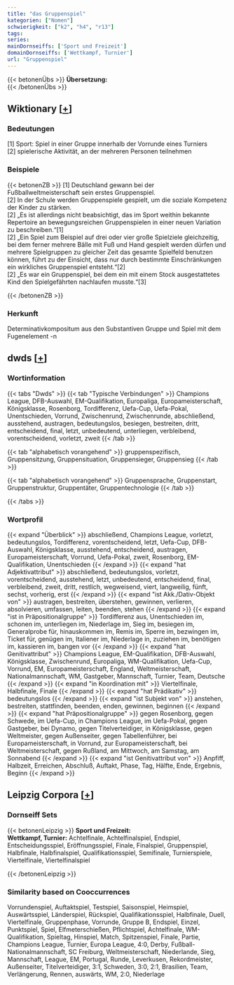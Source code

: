 ```yaml
---
title: "das Gruppenspiel"
kategorien: ["Nomen"]
schwierigkeit: ["k2", "h4", "r13"]
tags:
series:
mainDornseiffs: ['Sport und Freizeit']
domainDornseiffs: ['Wettkampf, Turnier']
url: "Gruppenspiel"
---
```


{{< betonenÜbs >}}
**Übersetzung:**  
{{< /betonenÜbs >}}

## Wiktionary [[+](https://de.wiktionary.org/wiki/Gruppenspiel)]

### Bedeutungen
[1] Sport: Spiel in einer Gruppe innerhalb der Vorrunde eines Turniers  
[2] spielerische Aktivität, an der mehreren Personen teilnehmen  

### Beispiele
{{< betonenZB >}}
[1] Deutschland gewann bei der Fußballweltmeisterschaft sein erstes Gruppenspiel.  
[2] In der Schule werden Gruppenspiele gespielt, um die soziale Kompetenz der Kinder zu stärken.  
[2] „Es ist allerdings nicht beabsichtigt, das im Sport weithin bekannte Repertoire an bewegungsreichen Gruppenspielen in einer neuen Variation zu beschreiben.“[1]  
[2] „Ein Spiel zum Beispiel auf drei oder vier große Spielziele gleichzeitig, bei dem ferner mehrere Bälle mit Fuß und Hand gespielt werden dürfen und mehrere Spielgruppen zu gleicher Zeit das gesamte Spielfeld benutzen können, führt zu der Einsicht, dass nur durch bestimmte Einschränkungen ein wirkliches Gruppenspiel entsteht.“[2]  
[2] „Es war ein Gruppenspiel, bei dem ein mit einem Stock ausgestattetes Kind den Spielgefährten nachlaufen musste.“[3]  

{{< /betonenZB >}}
### Herkunft
Determinativkompositum aus den Substantiven Gruppe und Spiel mit dem Fugenelement -n  



## dwds [[+](https://www.dwds.de/wb/Gruppenspiel)]

### Wortinformation
{{< tabs "Dwds" >}}
{{< tab "Typische Verbindungen" >}}
Champions League, DFB-Auswahl, EM-Qualifikation, Europaliga, Europameisterschaft, Königsklasse, Rosenborg, Tordifferenz, Uefa-Cup, Uefa-Pokal, Unentschieden, Vorrund, Zwischenrund, Zwischenrunde, abschließend, ausstehend, austragen, bedeutungslos, besiegen, bestreiten, dritt, entscheidend, final, letzt, unbedeutend, unterliegen, verbleibend, vorentscheidend, vorletzt, zweit
{{< /tab >}}

{{< tab "alphabetisch vorangehend" >}}
gruppenspezifisch, Gruppensitzung, Gruppensituation, Gruppensieger, Gruppensieg
{{< /tab >}}

{{< tab "alphabetisch vorangehend" >}}
Gruppensprache, Gruppenstart, Gruppenstruktur, Gruppentäter, Gruppentechnologie
{{< /tab >}}

{{< /tabs >}}

### Wortprofil
{{< expand "Überblick" >}} abschließend, Champions League, vorletzt, bedeutungslos, Tordifferenz, vorentscheidend, letzt, Uefa-Cup, DFB-Auswahl, Königsklasse, ausstehend, entscheidend, austragen, Europameisterschaft, Vorrund, Uefa-Pokal, zweit, Rosenborg, EM-Qualifikation, Unentschieden {{< /expand >}}
{{< expand "hat Adjektivattribut" >}} abschließend, bedeutungslos, vorletzt, vorentscheidend, ausstehend, letzt, unbedeutend, entscheidend, final, verbleibend, zweit, dritt, restlich, wegweisend, viert, langweilig, fünft, sechst, vorherig, erst {{< /expand >}}
{{< expand "ist Akk./Dativ-Objekt von" >}} austragen, bestreiten, überstehen, gewinnen, verlieren, absolvieren, umfassen, leiten, beenden, stehen {{< /expand >}}
{{< expand "ist in Präpositionalgruppe" >}} Tordifferenz aus, Unentschieden im, schonen im, unterliegen im, Niederlage im, Sieg im, besiegen im, Generalprobe für, hinauskommen im, Remis im, Sperre im, bezwingen im, Ticket für, genügen im, Italiener im, Niederlage in, zuziehen im, benötigen im, kassieren im, bangen vor {{< /expand >}}
{{< expand "hat Genitivattribut" >}} Champions League, EM-Qualifikation, DFB-Auswahl, Königsklasse, Zwischenrund, Europaliga, WM-Qualifikation, Uefa-Cup, Vorrund, EM, Europameisterschaft, England, Weltmeisterschaft, Nationalmannschaft, WM, Gastgeber, Mannschaft, Turnier, Team, Deutsche {{< /expand >}}
{{< expand "in Koordination mit" >}} Viertelfinale, Halbfinale, Finale {{< /expand >}}
{{< expand "hat Prädikativ" >}} bedeutungslos {{< /expand >}}
{{< expand "ist Subjekt von" >}} anstehen, bestreiten, stattfinden, beenden, enden, gewinnen, beginnen {{< /expand >}}
{{< expand "hat Präpositionalgruppe" >}} gegen Rosenborg, gegen Schwede, im Uefa-Cup, in Champions League, im Uefa-Pokal, gegen Gastgeber, bei Dynamo, gegen Titelverteidiger, in Königsklasse, gegen Weltmeister, gegen Außenseiter, gegen Tabellenführer, bei Europameisterschaft, in Vorrund, zur Europameisterschaft, bei Weltmeisterschaft, gegen Rußland, am Mittwoch, am Samstag, am Sonnabend {{< /expand >}}
{{< expand "ist Genitivattribut von" >}} Anpfiff, Halbzeit, Erreichen, Abschluß, Auftakt, Phase, Tag, Hälfte, Ende, Ergebnis, Beginn {{< /expand >}}

## Leipzig Corpora [[+](https://corpora.uni-leipzig.de/en/res?word=Gruppenspiel&corpusId=deu_newscrawl-public_2018)]

### Dornseiff Sets
{{< betonenLeipzig >}}
**Sport und Freizeit:**  
**Wettkampf, Turnier:** Achtelfinale, Achtelfinalspiel, Endspiel, Entscheidungsspiel, Eröffnungsspiel, Finale, Finalspiel, Gruppenspiel, Halbfinale, Halbfinalspiel, Qualifikationsspiel, Semifinale, Turnierspiele, Viertelfinale, Viertelfinalspiel  

{{< /betonenLeipzig >}}

### Similarity based on Cooccurrences
Vorrundenspiel, Auftaktspiel, Testspiel, Saisonspiel, Heimspiel, Auswärtsspiel, Länderspiel, Rückspiel, Qualifikationsspiel, Halbfinale, Duell, Viertelfinale, Gruppenphase, Vorrunde, Gruppe B, Endspiel, Einzel, Punktspiel, Spiel, Elfmeterschießen, Pflichtspiel, Achtelfinale, WM-Qualifikation, Spieltag, Hinspiel, Match, Spitzenspiel, Finale, Partie, Champions League, Turnier, Europa League, 4:0, Derby, Fußball-Nationalmannschaft, SC Freiburg, Weltmeisterschaft, Niederlande, Sieg, Mannschaft, League, EM, Portugal, Runde, Leverkusen, Rekordmeister, Außenseiter, Titelverteidiger, 3:1, Schweden, 3:0, 2:1, Brasilien, Team, Verlängerung, Rennen, auswärts, WM, 2:0, Niederlage

